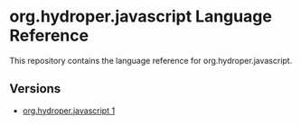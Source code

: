 # org.hydroper.javascript Language Reference

This repository contains the language reference for org.hydroper.javascript.

## Versions

* [org.hydroper.javascript 1](1.x/reference.md)